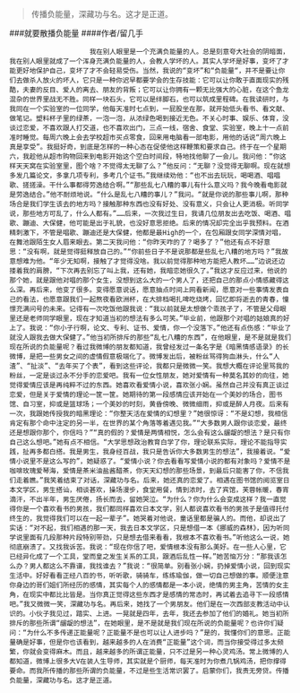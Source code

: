> 传播负能量，深藏功与名。这才是正道。

###就要散播负能量
####作者/留几手

						我在别人眼里是一个充满负能量的人。总是刻意夸大社会的阴暗面，我在别人眼里就成了一个浑身充满负能量的人，会教人学坏的人。其实人学坏是好事，变坏了才能更好地保护自己，变坏了才不会轻易受伤。当然，我说的“变坏”和“负能量“，并不是要让你们去做杀人放火的坏人，它只是一种你迟早都要学会的生存技能：它可以让你敢于直面现实的残酷，夫妻的反目、爱人的离去、朋友的背叛；它可以让你拥有一颗无比强大的心脏，在这个鱼龙混杂的世界里战无不胜。同样一块石头，它可以是绊脚石，也可以筑成里程碑。在我读研时，与我同在一个实验室的一位同学，他每天准时七点到，一屁股坐在那，就开始低头看书、看文献、做笔记。塑料杯子里的绿茶，一泡一泡，从浓绿色喝到接近无色。不关心时事、娱乐、体育，没谈过恋爱，不喜欢跟人打交道，也不喜欢出门，三点一线，宿舍、食堂、实验室，晚上十一点前准时睡觉。每周六晚上会去学校超市买点零食，回来用电脑看一部电影，用他的话说“周六晚上真是享受”。我挺好奇，到底是怎样的一种心态在促使他这样鞭策和要求自己。终于在一个星期六，我趁他从超市购物回来到电影开始这个空白时间段，特地找他聊了一会儿。我问他：“你这样天天窝在实验室里，图个啥？不觉得太无聊了么？”他反问：“无聊？没觉得无聊啊。现在就想多发几篇论文，多拿几项专利，多考几个证书。”我继续劝他：“也不出去玩玩，喝喝酒、唱唱歌、搓搓澡。干什么事都得劳逸结合啊。”“那些乱七八糟的事儿有什么意义吗？我今晚看电影就是劳逸结合。”他不耐烦地说。“什么是乱七八糟的事儿？”我问。“就是你说的那些事儿啊，那种场合是我们学生该去的地方吗？接触那种东西也没有好处、没有意义，只会让人更消极。听同学说，那些地方可乱了，什么人都有。”……后来，一次我过生日，我请几位朋友出去吃饭、喝酒、唱歌、蹦迪、大保健，他可能是出于礼貌，也没好意思拒绝。后来的情况却完全出乎我预料。在酒精刺激下，不管是唱歌、蹦迪还是大保健，他都是最High的一个，在包厢跟女同学深情对唱，在舞池跟陌生女人眉来眼去。第二天我问他：“你昨天咋的了？喝多了？”他还有点不好意思：“没有啊，就是觉得挺释放自己的。”“你前些日子不是说那都是些乱七八糟的地方吗？”我故意想难为他。“年少无知啊，接触了才觉得没啥。我以前觉得那种地方能把人教坏……”边说还边搂着我的肩膀，“下次再去别忘了叫上我，还有她，我暗恋她很久了。”我这才反应过来，他说的那个她，就是跟他对唱的那个女生，没想到这么大的一个男人了，还把自己的那点小情感藏得这么深。再后来，他变了很多。变得愿意说话，愿意抽点时间上网看新闻，愿意对一些事情发表自己的看法，也愿意跟我们一起熬夜看欧洲杯，在大排档喝扎啤吃烧烤，回忆即将逝去的青春，憧憬充满问号的未来。记得有一次吃饭他跟我说：“我以前就是太想做个乖孩子了，不管是父母眼里还是老师同学眼里，现在才知道当初的想法有多么可笑。”毕业前，他跟那个对唱的姑娘真的好上了。我说：“你小子行啊，论文、专利、证书、爱情，你一个没落下。”他还有点伤感：“毕业了就没人跟我去做大保健了。”他当初所排斥的那些“乱七八糟的东西”，在他眼里，是不是就是我们现在所说的负能量呢？看过我微博的朋友都知道，我曾经发过一条名字是《暗黑情感语录》的长微博，是把一些男女之间的虚情假意极端化了。微博发出后，被粉丝骂得狗血淋头，什么“人渣”、“扯淡”、“去年买了个表”，看到这些评论，我都只是微微一笑。我想大概在评论里骂我的粉丝，一定是谈过永不分手的恋爱吧。我有一位女性朋友，她对爱情有一种莫名其妙的向往，她觉得爱情应该是再纯粹不过的东西。她喜欢看爱情小说，喜欢张小娴。虽然自己并没有真正谈过恋爱，但是关于爱情的理论一筐一筐。她期待的第一段感情应该开始在一个美妙的场合，图书馆、自习室，抑或是篮球场；一个美妙的时刻，黄昏傍晚、微微细雨，抑或是醉人月夜。后来有一次，我跟她传授我的暗黑理论：“你整天活在爱情的幻想里？”她很惊讶：“不是幻想，我相信肯定有那个命中注定的另一半，在世界的某个角落等着遇见我。”“大多数男人跟你谈恋爱，最终还是想跟你那个，你信吗？”“真的假的？爱情是两情相悦，怎么会有这么龌龊的想法？是只有你自己这么想吧。”她有点不相信。“大学思想政治教育白学了你，理论联系实际，理论不能指导实践，扯再多都白搭。我是男生，我身经百战，我只是告诉你大多数男生的想法”，我接着说。“爱情小说里不是这么写的”，她疑惑了。“爱情小说？你去看看写爱情小说的都有对象吗？爱情不是咖啡玫瑰爱琴海，爱情是茶米油盐酱醋茶，你天天幻想的那些场景，到最后只能害了你，不信我们走着瞧。”我笑着结束了对话，深藏功与名。后来，她还真的恋爱了。相遇在图书馆的阅览室日本文学区，男生搭讪，相谈甚欢，操场漫步，食堂用餐，情到浓时，去了宾馆，芙蓉帐暖，春宵滴汗，不出半年，男生厌倦，扬长而去，留她哭泣。“为什么？你为什么会变成这样？我一直觉得你是一个喜欢看书的男孩，我们都同样喜欢日本文学，别人都说喜欢看书的男孩子是值得托付终生的，我觉得我们可以在一起一辈子”。她哭着对他说，童话里都是骗人的。而他，却说出了实话：“对不起，我们相遇的那一天，我去日本文学区，只是想借一本《挪威的森林》，因为听同学说里面有几段那种片段特别带劲，只是想去借来看看，我根本不喜欢看书。”听他这么一说，她彻底崩溃了。又找我诉苦。我说：“现在你信了吧，爱情根本没有那么美好。在一些人心里，它已经异化成了一个工具，堂而皇之发生关系的工具，跟酒后乱性一样。”她苦恼万分：“那我该怎么办？男人都这么不靠谱，我找谁去？”我说：“很简单。别看张小娴，扔掉爱情小说，回到现实生活中。好好看看正经八百的书，听听歌，骑骑车，练练瑜伽，做一切自己想做的事。顺便注意你身边的哥们姐们所经历的感情，其实每个人的感情都是一本小说，绝情的男主角，苦情的女主角，在现实中都比比皆是。当你真正觉得这些东西才是感情的常态时，再试着去追寻下一段感情吧。”我又微微一笑，深藏功与名。再后来，她找了一个男朋友。他们是在一次西部支教活动中认识的。小伙子我见过，踏实、上进。一晃就是四年，去年，我还去参加了他们的婚礼。她当初所排斥的那些所谓“龌龊的想法”，在她眼里，是不是就是我们现在所说的负能量呢？也许你们疑问：“为什么不多传递正能量呢？正能量不是也可以让人进步吗？”是的，我懂你们的意思。正能量确是好事，但是你也该看到，越来越多的人在消费“正能量”这个词，而当你接受得过多太频繁，你就会变得麻木。而且，越来越多的所谓正能量，只不过是另一种心灵鸡汤。常上微博的人都知道，微博上很多大V在装人生导师，其实就是个厨师，每天准时为你煮几锅鸡汤，把你撑得要命。而我所传播的那些所谓的负能量，不过是些生活常识罢了。启蒙你们，我责无旁贷。传播负能量，深藏功与名。这才是正道。			  		